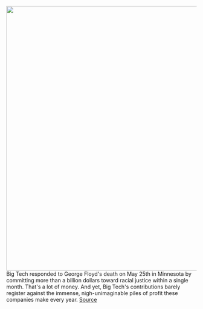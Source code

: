 <img src='https://cdn.vox-cdn.com/thumbor/c1-tUKtzIb0Xo3l6YNS85eLw8EI=/0x0:3000x2000/1200x675/filters:focal(1286x1145:1766x1625)/cdn.vox-cdn.com/uploads/chorus_image/image/67198219/VRG_4132_BigTechs_Commitment_Lede_FR.0.0.jpg' width='700px' /><br/>
Big Tech responded to George Floyd's death on May 25th in Minnesota by committing more than a billion dollars toward racial justice within a single month. That's a lot of money. And yet, Big Tech's contributions barely register against the immense, nigh-unimaginable piles of profit these companies make every year.
<a href='https://www.theverge.com/21362540/racial-justice-tech-companies-donations-apple-amazon-facebook-google-microsoft'> Source <a/>